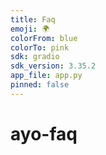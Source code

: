 ```yaml
---
title: Faq
emoji: 🌍
colorFrom: blue
colorTo: pink
sdk: gradio
sdk_version: 3.35.2
app_file: app.py
pinned: false
---
```

# ayo-faq